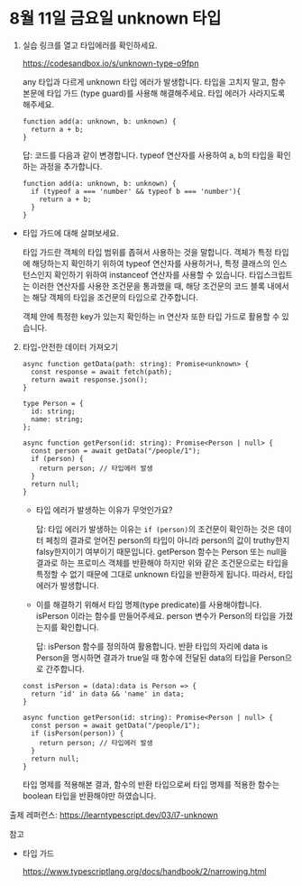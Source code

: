 # 8월 11일 금요일 unknown 타입

1. 실습 링크를 열고 타입에러를 확인하세요.

    https://codesandbox.io/s/unknown-type-o9fpn

    any 타입과 다르게 unknown 타입 에러가 발생합니다. 타입을 고치지 말고, 함수 본문에 타입 가드 (type guard)를 사용해 해결해주세요. 타입 에러가 사라지도록 해주세요.

    ```
    function add(a: unknown, b: unknown) {
      return a + b;
    }
    ```

    답: 코드를 다음과 같이 변경합니다. typeof 연산자를 사용하여 a, b의 타입을 확인하는 과정을 추가합니다.

    ```
    function add(a: unknown, b: unknown) {
      if (typeof a === 'number' && typeof b === 'number'){
        return a + b;
      }
    }
    ```

  - 타입 가드에 대해 살펴보세요.

    타입 가드란 객체의 타입 범위를 좁혀서 사용하는 것을 말합니다. 객체가 특정 타입에 해당하는지 확인하기 위하여 typeof 연산자를 사용하거나, 특정 클래스의 인스턴스인지 확인하기 위하여 instanceof 연산자를 사용할 수 있습니다. 타입스크립트는 이러한 연산자를 사용한 조건문을 통과했을 때, 해당 조건문의 코드 블록 내에서는 해당 객체의 타입을 조건문의 타입으로 간주합니다.

    객체 안에 특정한 key가 있는지 확인하는 in 연산자 또한 타입 가드로 활용할 수 있습니다.

2. 타입-안전한 데이터 가져오기

    ```
    async function getData(path: string): Promise<unknown> {
      const response = await fetch(path);
      return await response.json();
    }

    type Person = {
      id: string;
      name: string;
    };

    async function getPerson(id: string): Promise<Person | null> {
      const person = await getData("/people/1");
      if (person) {
        return person; // 타입에러 발생
      }
      return null;
    }
    ```

    - 타입 에러가 발생하는 이유가 무엇인가요?

      답: 타입 에러가 발생하는 이유는 `if (person)`의 조건문이 확인하는 것은 데이터 페칭의 결과로 얻어진 person의 타입이 아니라 person의 값이 truthy한지 falsy한지이기 여부이기 때문입니다. getPerson 함수는 Person 또는 null을 결과로 하는 프로미스 객체를 반환해야 하지만 위와 같은 조건문으로는 타입을 특정할 수 없기 때문에 그대로 unknown 타입을 반환하게 됩니다. 따라서, 타입 에러가 발생합니다.

    - 이를 해결하기 위해서 타입 명제(type predicate)를 사용해야합니다. isPerson 이라는 함수를 만들어주세요. person 변수가 Person의 타입을 가졌는지를 확인합니다.

      답: isPerson 함수를 정의하여 활용합니다. 반환 타입의 자리에 data is Person을 명시하면 결과가 true일 때 함수에 전달된 data의 타입을 Person으로 간주합니다.

    ```
    const isPerson = (data):data is Person => {
      return 'id' in data && 'name' in data;
    }

    async function getPerson(id: string): Promise<Person | null> {
      const person = await getData("/people/1");
      if (isPerson(person)) {
        return person; // 타입에러 발생
      }
      return null;
    }
    ```

    타입 명제를 적용해본 결과, 함수의 반환 타입으로써 타입 명제를 적용한 함수는 boolean 타입을 반환해야만 하였습니다.

출제 레퍼런스: https://learntypescript.dev/03/l7-unknown

참고

- 타입 가드

  https://www.typescriptlang.org/docs/handbook/2/narrowing.html